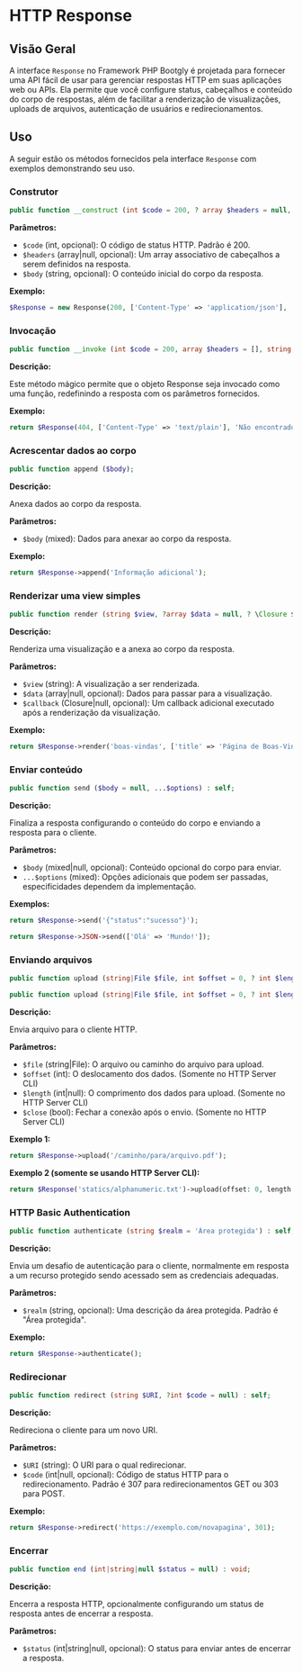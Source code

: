 # HTTP Response

## Visão Geral

A interface `Response` no Framework PHP Bootgly é projetada para fornecer uma API fácil de usar para gerenciar respostas HTTP em suas aplicações web ou APIs. Ela permite que você configure status, cabeçalhos e conteúdo do corpo de respostas, além de facilitar a renderização de visualizações, uploads de arquivos, autenticação de usuários e redirecionamentos.

## Uso

A seguir estão os métodos fornecidos pela interface `Response` com exemplos demonstrando seu uso.

### Construtor

```php
public function __construct (int $code = 200, ? array $headers = null, string $body = '');
```

**Parâmetros:**

- `$code` (int, opcional): O código de status HTTP. Padrão é 200.
- `$headers` (array|null, opcional): Um array associativo de cabeçalhos a serem definidos na resposta.
- `$body` (string, opcional): O conteúdo inicial do corpo da resposta.

**Exemplo:**

```php
$Response = new Response(200, ['Content-Type' => 'application/json'], '{"message": "OK"}');
```

### Invocação

```php
public function __invoke (int $code = 200, array $headers = [], string $body = '') : self;
```

**Descrição:**

Este método mágico permite que o objeto Response seja invocado como uma função, redefinindo a resposta com os parâmetros fornecidos.

**Exemplo:**

```php
return $Response(404, ['Content-Type' => 'text/plain'], 'Não encontrado');
```

### Acrescentar dados ao corpo

```php
public function append ($body);
```

**Descrição:**

Anexa dados ao corpo da resposta.

**Parâmetros:**

- `$body` (mixed): Dados para anexar ao corpo da resposta.

**Exemplo:**

```php
return $Response->append('Informação adicional');
```

### Renderizar uma view simples

```php
public function render (string $view, ?array $data = null, ? \Closure $callback = null) : self;
```

**Descrição:**

Renderiza uma visualização e a anexa ao corpo da resposta.

**Parâmetros:**

- `$view` (string): A visualização a ser renderizada.
- `$data` (array|null, opcional): Dados para passar para a visualização.
- `$callback` (Closure|null, opcional): Um callback adicional executado após a renderização da visualização.

**Exemplo:**

```php
return $Response->render('boas-vindas', ['title' => 'Página de Boas-Vindas']);
```

### Enviar conteúdo

```php
public function send ($body = null, ...$options) : self;
```

**Descrição:**

Finaliza a resposta configurando o conteúdo do corpo e enviando a resposta para o cliente.

**Parâmetros:**

- `$body` (mixed|null, opcional): Conteúdo opcional do corpo para enviar.
- `...$options` (mixed): Opções adicionais que podem ser passadas, especificidades dependem da implementação.

**Exemplos:**

```php
return $Response->send('{"status":"sucesso"}');
```

```php
return $Response->JSON->send(['Olá' => 'Mundo!']);
```

### Enviando arquivos

```php
public function upload (string|File $file, int $offset = 0, ? int $length = null) : self;
```

```php
public function upload (string|File $file, int $offset = 0, ? int $length = null, bool $close = true) : self;
```

**Descrição:**

Envia arquivo para o cliente HTTP.

**Parâmetros:**

- `$file` (string|File): O arquivo ou caminho do arquivo para upload.
- `$offset` (int): O deslocamento dos dados. (Somente no HTTP Server CLI)
- `$length` (int|null): O comprimento dos dados para upload. (Somente no HTTP Server CLI)
- `$close` (bool): Fechar a conexão após o envio. (Somente no HTTP Server CLI)

**Exemplo 1:**

```php
return $Response->upload('/caminho/para/arquivo.pdf');
```

**Exemplo 2 (somente se usando HTTP Server CLI):**

```php
return $Response('statics/alphanumeric.txt')->upload(offset: 0, length: 2);
```

### HTTP Basic Authentication

```php
public function authenticate (string $realm = 'Área protegida') : self;
```

**Descrição:**

Envia um desafio de autenticação para o cliente, normalmente em resposta a um recurso protegido sendo acessado sem as credenciais adequadas.

**Parâmetros:**

- `$realm` (string, opcional): Uma descrição da área protegida. Padrão é "Área protegida".

**Exemplo:**

```php
return $Response->authenticate();
```

### Redirecionar

```php
public function redirect (string $URI, ?int $code = null) : self;
```

**Descrição:**

Redireciona o cliente para um novo URI.

**Parâmetros:**

- `$URI` (string): O URI para o qual redirecionar.
- `$code` (int|null, opcional): Código de status HTTP para o redirecionamento. Padrão é 307 para redirecionamentos GET ou 303 para POST.

**Exemplo:**

```php
return $Response->redirect('https://exemplo.com/novapagina', 301);
```

### Encerrar

```php
public function end (int|string|null $status = null) : void;
```

**Descrição:**

Encerra a resposta HTTP, opcionalmente configurando um status de resposta antes de encerrar a resposta.

**Parâmetros:**

- `$status` (int|string|null, opcional): O status para enviar antes de encerrar a resposta.
